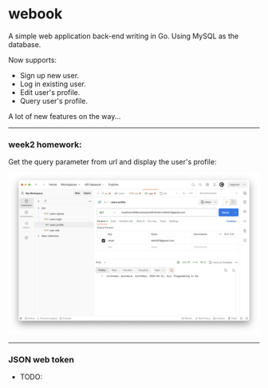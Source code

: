 # webook

A simple web application back-end writing in Go. Using MySQL as the database.

Now supports:
+ Sign up new user.
+ Log in existing user.
+ Edit user's profile.
+ Query user's profile.

A lot of new features on the way...

---

### week2 homework:
Get the query parameter from url and display the user's profile:

![](./image/postman_profile.png)

---

### JSON web token

+ TODO: 